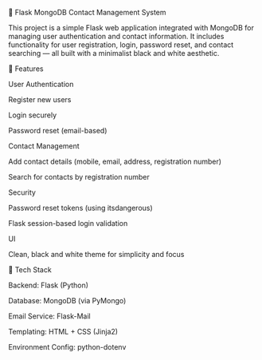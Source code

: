 🧠 Flask MongoDB Contact Management System

This project is a simple Flask web application integrated with MongoDB for managing user authentication and contact information. It includes functionality for user registration, login, password reset, and contact searching — all built with a minimalist black and white aesthetic.

🚀 Features

User Authentication

Register new users

Login securely

Password reset (email-based)

Contact Management

Add contact details (mobile, email, address, registration number)

Search for contacts by registration number

Security

Password reset tokens (using itsdangerous)

Flask session-based login validation

UI

Clean, black and white theme for simplicity and focus

🧩 Tech Stack

Backend: Flask (Python)

Database: MongoDB (via PyMongo)

Email Service: Flask-Mail

Templating: HTML + CSS (Jinja2)

Environment Config: python-dotenv
